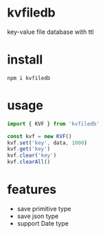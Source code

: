 # kvfiledb
 key-value file database with ttl

# install
```
npm i kvfiledb
```

# usage
```ts
import { KVF } from 'kvfiledb'

const kvf = new KVF()
kvf.set('key', data, 1000)
kvf.get('key')
kvf.clear('key')
kvf.clearAll()
```

# features
- save primitive type
- save json type
- support Date type